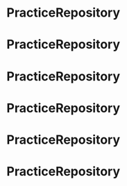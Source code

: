 # PracticeRepository
# PracticeRepository
# PracticeRepository
# PracticeRepository
# PracticeRepository
# PracticeRepository
